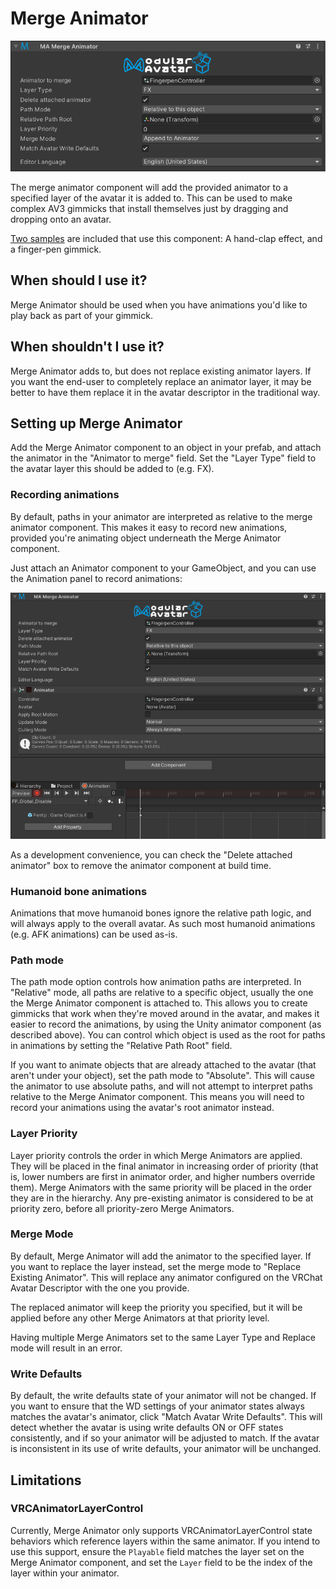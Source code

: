 ﻿# Merge Animator

![Merge Animator](merge-animator.png)

The merge animator component will add the provided animator to a specified layer of the avatar it is added to. This can be used to make complex AV3 gimmicks that install themselves just by dragging and dropping onto an avatar.

[Two samples](/docs/samples/) are included that use this component: A hand-clap effect, and a finger-pen gimmick.

## When should I use it?

Merge Animator should be used when you have animations you'd like to play back as part of your gimmick.

## When shouldn't I use it?

Merge Animator adds to, but does not replace existing animator layers. If you want the end-user to completely replace an animator layer, it may be better to have them replace it in the avatar descriptor in the traditional way.

## Setting up Merge Animator

Add the Merge Animator component to an object in your prefab, and attach the animator in the "Animator to merge" field. Set the "Layer Type" field to the avatar layer this should be added to (e.g. FX).

### Recording animations

By default, paths in your animator are interpreted as relative to the merge animator component. This makes it easy to record new animations, provided you're animating object underneath the Merge Animator component.

Just attach an Animator component to your GameObject, and you can use the Animation panel to record animations:

![Recording an animation using Merge Animator](merge-animator-record.png)

As a development convenience, you can check the "Delete attached animator" box to remove the animator component at build time.

### Humanoid bone animations

Animations that move humanoid bones ignore the relative path logic, and will always apply to the overall avatar. As such most humanoid animations (e.g. AFK animations) can be used as-is.

### Path mode

The path mode option controls how animation paths are interpreted. In "Relative" mode, all paths are relative to a
specific object, usually the one the Merge Animator component is attached to. This allows you to create gimmicks that
work when they're moved around in the avatar,
and makes it easier to record the animations, by using the Unity animator component (as described above). You can
control which object is used as the root for paths in animations by setting the "Relative Path Root" field.

If you want to animate objects that are already attached to the avatar (that aren't under your object), set the path mode to "Absolute". This will cause the animator to use absolute paths, and will not attempt to interpret paths relative to the Merge Animator component.
This means you will need to record your animations using the avatar's root animator instead.

### Layer Priority

Layer priority controls the order in which Merge Animators are applied. They will be placed in the final animator in
increasing order of priority (that is, lower numbers are first in animator order, and higher numbers override them).
Merge Animators with the same priority will be placed in the order they are in the hierarchy. Any pre-existing animator
is considered to be at priority zero, before all priority-zero Merge Animators.

### Merge Mode

By default, Merge Animator will add the animator to the specified layer. If you want to replace the layer instead, set
the merge mode to "Replace Existing Animator". This will replace any animator configured on the VRChat Avatar Descriptor
with the one you provide.

The replaced animator will keep the priority you specified, but it will be applied before any other Merge Animators
at that priority level.

Having multiple Merge Animators set to the same Layer Type and Replace mode will result in an error.

### Write Defaults

By default, the write defaults state of your animator will not be changed. If you want to ensure that the WD settings of your animator states always matches the avatar's animator, click "Match Avatar Write Defaults".
This will detect whether the avatar is using write defaults ON or OFF states consistently, and if so your animator will be adjusted to match. If the avatar is inconsistent in its use of write defaults, your animator will be unchanged.

## Limitations

### VRCAnimatorLayerControl

Currently, Merge Animator only supports VRCAnimatorLayerControl state behaviors which reference layers within the same animator.
If you intend to use this support, ensure the `Playable` field matches the layer set on the Merge Animator component, and set the `Layer`
field to be the index of the layer within your animator.